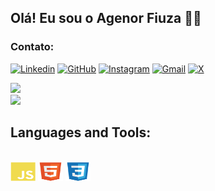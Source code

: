 ## Olá! Eu sou o Agenor Fiuza 🖐🏽

### Contato:

[![Linkedin](https://img.shields.io/badge/LinkedIn-0077B5?style=for-the-badge&logo=linkedin&logoColor=white)](https://www.linkedin.com/in/agenor-correia-fiuza-neto-25a07559)
[![GitHub](https://img.shields.io/badge/GitHub-100000?style=for-the-badge&logo=github&logoColor=white)](https://github.com/agenorfiuza)
[![Instagram](https://img.shields.io/badge/Instagram-E4405F?style=for-the-badge&logo=instagram&logoColor=white)](https://www.instagram.com/afiuzane/)
[![Gmail](https://img.shields.io/badge/Gmail-D14836?style=for-the-badge&logo=gmail&logoColor=white)](https://afiuzane@gmail.com)
[![X](https://img.shields.io/badge/Twitter-1DA1F2?style=for-the-badge&logo=twitter&logoColor=white)](https://twitter.com/afiuzane)

<div style="display: inline;">
  <img src="https://github-readme-stats.vercel.app/api?username=cagenor33&show_icons=true&theme=tokyonight" />
  </br>
  <img width='272em' src="https://github-readme-stats.vercel.app/api/top-langs/?username=cagenor33&langs_count=10&layout=compact&theme=tokyonight" />
</div>

## Languages and Tools:
<div style="display: inline_block"><br>
  <img align="center" alt="fiuza-Js" height="30" width="40" src="https://raw.githubusercontent.com/devicons/devicon/master/icons/javascript/javascript-plain.svg">  
  <img align="center" alt="fiuza-HTML" height="30" width="40" src="https://raw.githubusercontent.com/devicons/devicon/master/icons/html5/html5-original.svg">  
  <img align="center" alt="fiuza-CSS" height="30" width="40" src="https://raw.githubusercontent.com/devicons/devicon/master/icons/css3/css3-original.svg">  
</div>
